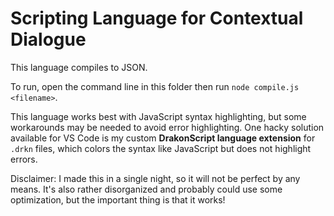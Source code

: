 # Scripting Language for Contextual Dialogue

This language compiles to JSON.

To run, open the command line in this folder then run `node compile.js <filename>`.

This language works best with JavaScript syntax highlighting, but some workarounds may be needed to avoid error highlighting. One hacky solution available for VS Code is my custom **DrakonScript language extension** for `.drkn` files, which colors the syntax like JavaScript but does not highlight errors.

Disclaimer: I made this in a single night, so it will not be perfect by any means. It's also rather disorganized and probably could use some optimization, but the important thing is that it works!
